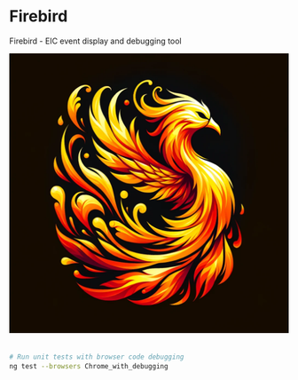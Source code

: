 # Firebird
Firebird - EIC event display and debugging tool

<img src="firebird.webp"/>


```bash

# Run unit tests with browser code debugging
ng test --browsers Chrome_with_debugging
```